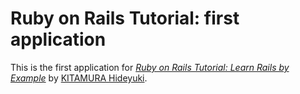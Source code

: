 # Ruby on Rails Tutorial: first application

This is the first application for
[*Ruby on Rails Tutorial: Learn Rails by Example*](http://railstutorial.org)
by [KITAMURA Hideyuki](http://kurakake.dyndns.org).

